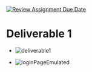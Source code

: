 [![Review Assignment Due Date](https://classroom.github.com/assets/deadline-readme-button-24ddc0f5d75046c5622901739e7c5dd533143b0c8e959d652212380cedb1ea36.svg)](https://classroom.github.com/a/NsogzK3F)

# Deliverable 1
- ![deliverable1](https://github.com/SEG2105BC-uOttawa/seg2105f23-project-project_grp_17/assets/67203277/168108c1-7d19-4575-b576-84c21c8b31db) 

- ![loginPageEmulated](https://github.com/SEG2105BC-uOttawa/seg2105f23-project-project_grp_17/assets/67203277/e7cf2c9b-43cd-47f8-93c0-70b7446b4a0e)

